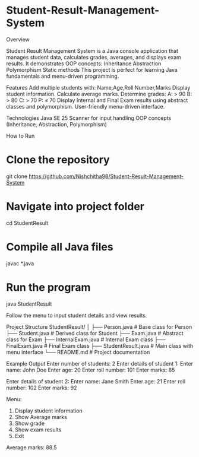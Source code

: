 # Student-Result-Management-System
Overview

Student Result Management System is a Java console application that manages student data, calculates grades, averages, and displays exam results. It demonstrates OOP concepts:
Inheritance
Abstraction
Polymorphism
Static methods
This project is perfect for learning Java fundamentals and menu-driven programming.

Features
Add multiple students with:
Name,Age,Roll Number,Marks
Display student information.
Calculate average marks.
Determine grades:
A: > 90
B: > 80
C: > 70
P: ≤ 70
Display Internal and Final Exam results using abstract classes and polymorphism.
User-friendly menu-driven interface.

Technologies
Java SE 25
Scanner for input handling
OOP concepts (Inheritance, Abstraction, Polymorphism)

How to Run
# Clone the repository
git clone <https://github.com/Nishchitha98/Student-Result-Management-System>

# Navigate into project folder
cd StudentResult

# Compile all Java files
javac *.java

# Run the program
java StudentResult


Follow the menu to input student details and view results.

Project Structure
StudentResult/
│
├── Person.java          # Base class for Person
├── Student.java         # Derived class for Student
├── Exam.java            # Abstract class for Exam
├── InternalExam.java    # Internal Exam class
├── FinalExam.java       # Final Exam class
├── StudentResult.java   # Main class with menu interface
└── README.md            # Project documentation

Example Output
Enter number of students: 2
Enter details of student 1:
Enter name: John Doe
Enter age: 20
Enter roll number: 101
Enter marks: 85

Enter details of student 2:
Enter name: Jane Smith
Enter age: 21
Enter roll number: 102
Enter marks: 92

Menu:
1. Display student information
2. Show Average marks
3. Show grade
4. Show exam results
5. Exit

Average marks: 88.5
